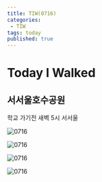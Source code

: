 ```yaml
---
title: TIW(0716)
categories:
 - TIW
tags: today
published: true
---
```

 Today I Walked
 =====
 
 ## 서서울호수공원

학교 가기전 새벽 5시 서서울  

![0716](/imges/0716/07161191.jpg)  

![0716](/imges/0716/07161192.jpg)  

![0716](/imges/0716/07161193.jpg)  

![0716](/imges/0716/07161194.jpg)  